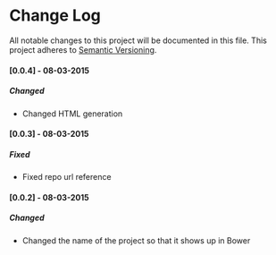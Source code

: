 # Change Log
All notable changes to this project will be documented in this file.
This project adheres to [Semantic Versioning](http://semver.org/).

#### [0.0.4] - 08-03-2015
##### Changed
- Changed HTML generation

#### [0.0.3] - 08-03-2015
##### Fixed
- Fixed repo url reference

#### [0.0.2] - 08-03-2015
##### Changed
- Changed the name of the project so that it shows up in Bower

